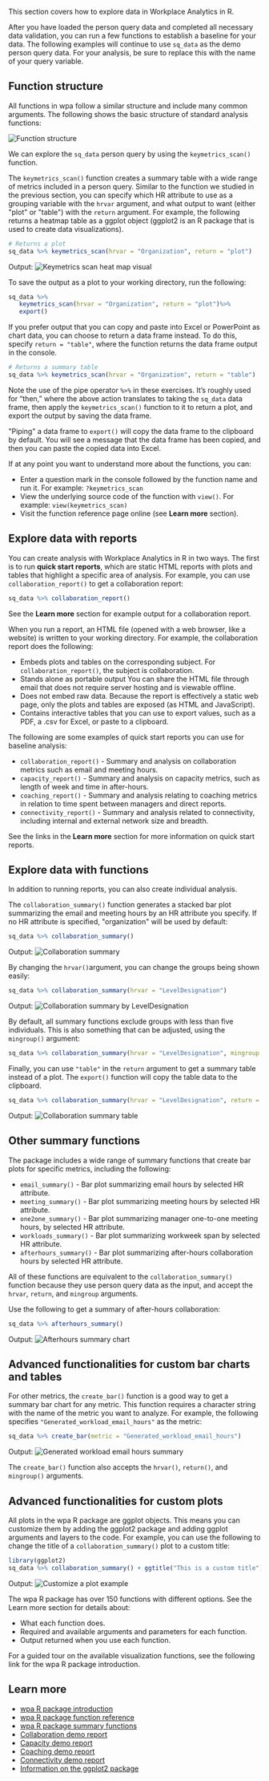 This section covers how to explore data in Workplace Analytics in R. 

After you have loaded the person query data and completed all necessary data validation, you can run a few functions to establish a baseline for your data. The following examples will continue to use `sq_data` as the demo person query data. For your analysis, be sure to replace this with the name of your query variable. 

## Function structure

All functions in wpa follow a similar structure and include many common arguments. The following shows the basic structure of standard analysis functions:

![Function structure](../media/function-structure.png)

We can explore the `sq_data` person query by using the `keymetrics_scan()` function. 

The `keymetrics_scan()` function creates a summary table with a wide range of metrics included in a person query. Similar to the function we studied in the previous section, you can specify which HR attribute to use as a grouping variable with the `hrvar` argument, and what output to want (either "plot" or "table") with the `return` argument. For example, the following returns a heatmap table as a ggplot object (ggplot2 is an R package that is used to create data visualizations).

```R
# Returns a plot
sq_data %>% keymetrics_scan(hrvar = "Organization", return = "plot")
```

Output:
![Keymetrics scan heat map visual](../media/heatmap.png)

To save the output as a plot to your working directory, run the following:

```R
sq_data %>%
   keymetrics_scan(hrvar = "Organization", return = "plot")%>%
   export()
```

If you prefer output that you can copy and paste into Excel or PowerPoint as chart data, you can choose to return a data frame instead. To do this, specify `return = "table"`, where the function returns the data frame output in the console.

```R
# Returns a summary table
sq_data %>% keymetrics_scan(hrvar = "Organization", return = "table")
```

Note the use of the pipe operator `%>%` in these exercises. It’s roughly used for “then,” where the above action translates to taking the `sq_data` data frame, then apply the `keymetrics_scan()` function to it to return a plot, and export the output by saving the data frame.

"Piping" a data frame to `export()` will copy the data frame to the clipboard by default. You will see a message that the data frame has been copied, and then you can paste the copied data into Excel.

If at any point you want to understand more about the functions, you can:

- Enter a question mark in the console followed by the function name and run it.
For example: `?keymetrics_scan`
- View the underlying source code of the function with `view()`.
For example: `view(keymetrics_scan)`
- Visit the function reference page online (see **Learn more** section).

## Explore data with reports

You can create analysis with Workplace Analytics in R in two ways. The first is to run **quick start reports**, which are static HTML reports with plots and tables that highlight a specific area of analysis. For example, you can use `collaboration_report()` to get a collaboration report:

```R
sq_data %>% collaboration_report()
```

See the **Learn more** section for example output for a collaboration report.

When you run a report, an HTML file (opened with a web browser, like a website) is written to your working directory. For example, the collaboration report does the following:

- Embeds plots and tables on the corresponding subject. For `collaboration_report()`, the subject is collaboration. 
- Stands alone as portable output You can share the HTML file through email that does not require server hosting and is viewable offline. 
- Does not embed raw data. Because the report is effectively a static web page, only the plots and tables are exposed (as HTML and JavaScript).
- Contains interactive tables that you can use to export values, such as a PDF, a .csv for Excel, or paste to a clipboard. 

The following are some examples of quick start reports you can use for baseline analysis:

- `collaboration_report()` - Summary and analysis on collaboration metrics such as email and meeting hours.
- `capacity_report()` - Summary and analysis on capacity metrics, such as length of week and time in after-hours.
- `coaching_report()` - Summary and analysis relating to coaching metrics in relation to time spent between managers and direct reports.
- `connectivity_report()` - Summary and analysis related to connectivity, including internal and external network size and breadth.

See the links in the **Learn more** section for more information on quick start reports.

## Explore data with functions

In addition to running reports, you can also create individual analysis.

The `collaboration_summary()` function generates a stacked bar plot summarizing the email and meeting hours by an HR attribute you specify. If no HR attribute is specified, "organization" will be used by default:

```R
sq_data %>% collaboration_summary()
```


Output:
![Collaboration summary](../media/collaboration-summary.png)


By changing the `hrvar()`argument, you can change the groups being shown easily:

```R
sq_data %>% collaboration_summary(hrvar = "LevelDesignation")
```


Output:
![Collaboration summary by LevelDesignation](../media/collab-summary-level.png)


By default, all summary functions exclude groups with less than five individuals. This is also something that can be adjusted, using the `mingroup()` argument:

```R
sq_data %>% collaboration_summary(hrvar = "LevelDesignation", mingroup = 10)
```

Finally, you can use `"table"` in the `return` argument to get a summary table instead of a plot. The `export()` function will copy the table data to the clipboard.

```R
sq_data %>% collaboration_summary(hrvar = "LevelDesignation", return = "table")
```


Output:
![Collaboration summary table](../media/collab-summary-table.png)


## Other summary functions

The package includes a wide range of summary functions that create bar plots for specific metrics, including the following:

- `email_summary()` - Bar plot summarizing email hours by selected HR attribute.
- `meeting_summary()` - Bar plot summarizing meeting hours by selected HR attribute.
- `one2one_summary()` - Bar plot summarizing manager one-to-one meeting hours, by selected HR attribute.
- `workloads_summary()` - Bar plot summarizing workweek span by selected HR attribute.
- `afterhours_summary()` - Bar plot summarizing after-hours collaboration hours by selected HR attribute.

All of these functions are equivalent to the `collaboration_summary()` function because they use person query data as the input, and accept the `hrvar`, `return`, and `mingroup` arguments.

Use the following to get a summary of after-hours collaboration:

```R
sq_data %>% afterhours_summary()
```


Output:
![Afterhours summary chart](../media/after-hours-summary.png)


## Advanced functionalities for custom bar charts and tables

For other metrics, the `create_bar()` function is a good way to get a summary bar chart for any metric. This function requires a character string with the name of the metric you want to analyze. For example, the following specifies `"Generated_workload_email_hours"` as the metric:

```R
sq_data %>% create_bar(metric = "Generated_workload_email_hours")
```


Output:
![Generated workload email hours summary](../media/gen-workload-summary.png)


The `create_bar()` function also accepts the `hrvar()`, `return()`, and `mingroup()` arguments.


## Advanced functionalities for custom plots

All plots in the wpa R package are ggplot objects. This means you can customize them by adding the ggplot2 package and adding ggplot arguments and layers to the code. For example, you can use the following to change the title of a `collaboration_summary()` plot to a custom title:

```R
library(ggplot2)
sq_data %>% collaboration_summary() + ggtitle("This is a custom title")
```


Output:
![Customize a plot example](../media/customize-plot.png)


The wpa R package has over 150 functions with different options. See the Learn more section for details about:

- What each function does.
- Required and available arguments and parameters for each function.
- Output returned when you use each function.

For a guided tour on the available visualization functions, see the following link for the wpa R package introduction. 

## Learn more

- [wpa R package introduction](https://microsoft.github.io/wpa/analyst_guide.html?azure-portal=true)
- [wpa R package function reference](https://microsoft.github.io/wpa/reference/index.html?azure-portal=true)
- [wpa R package summary functions](https://microsoft.github.io/wpa/analyst_guide_summary.html?azure-portal=true)
- [Collaboration demo report](https://microsoft.github.io/wpa/report-demo/collaboration-report.html?azure-portal=true)
- [Capacity demo report](https://microsoft.github.io/wpa/report-demo/capacity-report.html?azure-portal=true)
- [Coaching demo report](https://microsoft.github.io/wpa/report-demo/coaching-report.html?azure-portal=true)
- [Connectivity demo report](https://microsoft.github.io/wpa/report-demo/connectivity-report.html?azure-portal=true)
- [Information on the ggplot2 package](https://ggplot2.tidyverse.org/?azure-portal=true)